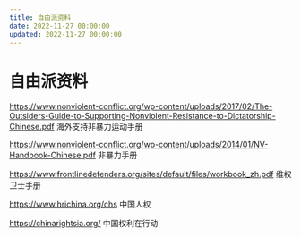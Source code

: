 ```yaml
---
title: 自由派资料
date: 2022-11-27 00:00:00
updated: 2022-11-27 00:00:00
---
```


# 自由派资料

https://www.nonviolent-conflict.org/wp-content/uploads/2017/02/The-Outsiders-Guide-to-Supporting-Nonviolent-Resistance-to-Dictatorship-Chinese.pdf
 海‮支外‬持非‮力暴‬运动手册

https://www.nonviolent-conflict.org/wp-content/uploads/2014/01/NV-Handbook-Chinese.pdf
 非‮力暴‬手册

https://www.frontlinedefenders.org/sites/default/files/workbook_zh.pdf
 维权‮士卫‬手册

https://www.hrichina.org/chs
 中‮人国‬权

https://chinarightsia.org/
 中‮权国‬利在行动
